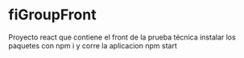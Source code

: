 # fiGroupFront

Proyecto react que  contiene el front de la prueba técnica instalar los paquetes con npm i y corre la aplicacion npm start
